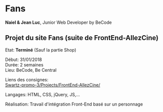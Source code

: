 # Fans #

**Naiel & Jean Luc**, Junior Web Developer by BeCode  

## Projet du site Fans (suite de FrontEnd-AllezCine) ##

Etat: **Terminé** (Sauf la partie Shop)  

Début: 31/01/2018  
Durée: 2 semaines  
Lieu: BeCode, Be Central  

Liens des consignes:  
[Swartz-promo-3/Projects/FrontEnd-AllezCine/](https://github.com/becodeorg/Swartz-promo-3/tree/master/Projects/FrontEnd-AllezCine)

Langages: HTML, CSS, jQuery, JS,...  

Réalisation: Travail d'intégration Front-End basé sur un personnage   
